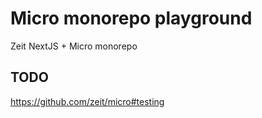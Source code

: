 # Micro monorepo playground

Zeit NextJS + Micro monorepo

## TODO

https://github.com/zeit/micro#testing